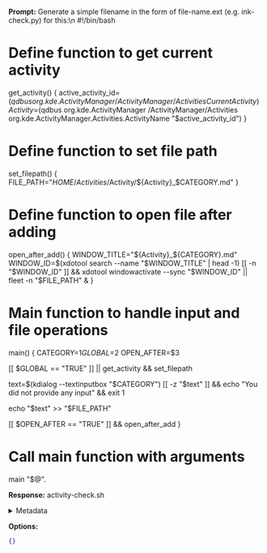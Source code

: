**Prompt:**
Generate a simple filename in the form of file-name.ext (e.g. ink-check.py) for this:\n #!/bin/bash

# Define function to get current activity
get_activity() {
  active_activity_id=$(qdbus org.kde.ActivityManager /ActivityManager/Activities CurrentActivity)
  Activity=$(qdbus org.kde.ActivityManager /ActivityManager/Activities org.kde.ActivityManager.Activities.ActivityName "$active_activity_id")
}

# Define function to set file path
set_filepath() {
  FILE_PATH="$HOME/Activities/$Activity/${Activity}_$CATEGORY.md"
}

# Define function to open file after adding
open_after_add() {
  WINDOW_TITLE="${Activity}_${CATEGORY}.md"
  WINDOW_ID=$(xdotool search --name "$WINDOW_TITLE" | head -1)
  [[ -n "$WINDOW_ID" ]] && xdotool windowactivate --sync "$WINDOW_ID" || fleet -n "$FILE_PATH" &
}

# Main function to handle input and file operations
main() {
  CATEGORY=$1
  GLOBAL=$2
  OPEN_AFTER=$3

  [[ $GLOBAL == "TRUE" ]] || get_activity && set_filepath

  text=$(kdialog --textinputbox "$CATEGORY")
  [[ -z "$text" ]] && echo "You did not provide any input" && exit 1

  echo "$text" >> "$FILE_PATH"

  [[ $OPEN_AFTER == "TRUE" ]] && open_after_add
}

# Call main function with arguments
main "$@".

**Response:**
activity-check.sh

<details><summary>Metadata</summary>

- Duration: 749 ms
- Datetime: 2023-07-30T12:03:55.607599
- Model: gpt-3.5-turbo-0613

</details>

**Options:**
```json
{}
```

